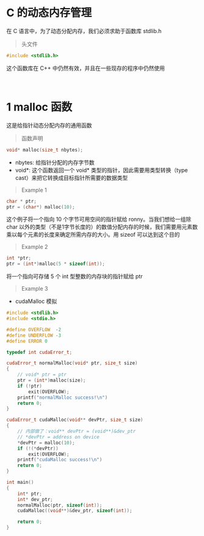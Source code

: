 
&emsp;
# C 的动态内存管理
在 C 语言中，为了动态分配内存，我们必须求助于函数库 stdlib.h
>头文件
```c++
#include <stdlib.h>
```
这个函数库在 C++ 中仍然有效，并且在一些现存的程序中仍然使用



&emsp;
# 1 malloc 函数
这是给指针动态分配内存的通用函数
>函数声明
```c++
void* malloc(size_t nbytes);
```
- nbytes: 给指针分配的内存字节数
- void*: 这个函数返回一个 void* 类型的指针，因此需要用类型转换（type cast）来把它转换成目标指针所需要的数据类型 

>Example 1
```c++
char * ptr;
ptr = (char*) malloc(10);
```
这个例子将一个指向 10 个字节可用空间的指针赋给 ronny。当我们想给一组除 char 以外的类型（不是1字节长度的）的数值分配内存的时候，我们需要用元素数乘以每个元素的长度来确定所需内存的大小。用 sizeof 可以达到这个目的

>Example 2
```c++
int *ptr;
ptr = (int*)malloc(5 * sizeof(int));
```
将一个指向可存储 5 个 int 型整数的内存块的指针赋给 ptr


>Example 3
- cudaMalloc 模拟
```c++
#include <stdlib.h>
#include <stdio.h>

#define OVERFLOW  -2
#define UNDERFLOW -3
#define ERROR 0

typedef int cudaError_t;

cudaError_t normalMalloc(void* ptr, size_t size)
{
    // void* ptr = ptr
    ptr = (int*)malloc(size);
    if (!ptr)
        exit(OVERFLOW);
    printf("normalMalloc success!\n")
    return 0;
}

cudaError_t cudaMalloc(void** devPtr, size_t size)
{
    // 内部做了：void** devPtr = (void**)&dev_ptr
    // *devPtr = address on device
    *devPtr = malloc(10);
    if (!(*devPtr))
        exit(OVERFLOW);
    printf("cudaMalloc success!\n")
    return 0;
}

int main()
{
    int* ptr;
    int* dev_ptr;
    normalMalloc(ptr, sizeof(int));
    cudaMalloc((void**)&dev_ptr, sizeof(int));

    return 0;
}
```
